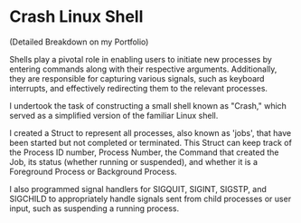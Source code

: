 # Crash Linux Shell
(Detailed Breakdown on my Portfolio)

Shells play a pivotal role in enabling users to initiate new processes by entering commands along with their respective arguments. Additionally, they are responsible for capturing various signals, such as keyboard interrupts, and effectively redirecting them to the relevant processes.

I undertook the task of constructing a small shell known as "Crash," which served as a simplified version of the familiar Linux shell.

I created a Struct to represent all processes, also known as 'jobs', that have been started but not completed or terminated. This Struct can keep track of the Process ID number, Process Number, the Command that created the Job, its status (whether running or suspended), and whether it is a Foreground Process or Background Process.

I also programmed signal handlers for SIGQUIT, SIGINT, SIGSTP, and SIGCHILD to appropriately handle signals sent from child processes or user input, such as suspending a running process.
